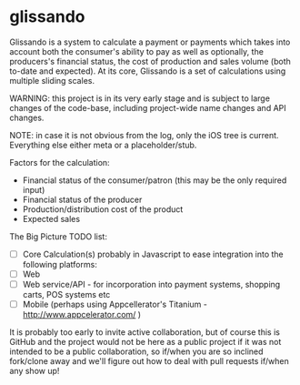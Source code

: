 glissando
=========

Glissando is a system to calculate a payment or payments which takes into account both the consumer's ability to pay as well as optionally, the producers's financial status, the cost of production and sales volume (both to-date and expected). At its core, Glissando is a set of calculations using multiple sliding scales.

WARNING: this project is in its very early stage and is subject to large changes of the code-base, including project-wide name changes and API changes. 

NOTE: in case it is not obvious from the log, only the iOS tree is current. Everything else either meta or a placeholder/stub.

Factors for the calculation:
- Financial status of the consumer/patron (this may be the only required input)
- Financial status of the producer
- Production/distribution cost of the product
- Expected sales 

The Big Picture TODO list:
- [ ] Core Calculation(s) probably in Javascript to ease integration into the following platforms:
- [ ] Web
- [ ] Web service/API - for incorporation into payment systems, shopping carts, POS systems etc
- [ ] Mobile (perhaps using Appcellerator's Titanium - http://www.appcelerator.com/ )

It is probably too early to invite active collaboration, but of course this is GitHub and the project would not be here as a public project if it was not intended to be a public collaboration, so if/when you are so inclined fork/clone away and we'll figure out how to deal with pull requests if/when any show up!

